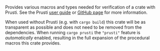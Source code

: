 Provides various macros and types needed for verification of a crate with Prusti. See the Prusti [user guide](https://viperproject.github.io/prusti-dev/user-guide/) or [GitHub page](https://github.com/viperproject/prusti-dev#readme) for more information.

When used without Prusti (e.g. with `cargo build`) this crate will be as transparent as possible and does not need to be removed from the dependencies. When running `cargo prusti` the `"prusti"` feature is _automatically_ enabled, resulting in the full expansion of the procedural macros this crate provides.
